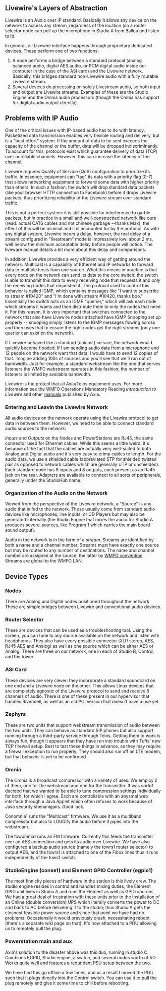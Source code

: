 Livewire's Layers of Abstraction
--------------------------------

Livewire is an Audio over IP standard. Basically it allows any device on the network to access any stream, regardless of the location (so a router selector node can pull up the microphone in Studio A from Ballou and listen to it).

In general, all Livewire interface happens through proprietary dedicated devices. These perform one of two functions:

1.  A node performs a bridge between a standard protocol (analog balanced audio, digital AES audio, or PCM digital audio inside our computer in the case of the ASI card) and the Livewire network. Basically, this bridges standard non-Livewire audio with a fully routable Livewire stream.
2.  Several devices do processing on solely Livestream audio, so both input and output are Livewire streams. Examples of these are the Studio Engine and the Omnia audio processors (though the Omnia has support for digital audio output directly).

Problems with IP Audio
----------------------

One of the critical issues with IP-based audio has to do with latency. Packetized data transmission enables very flexible routing and delivery, but is a "best effort" system. If the amount of data to be sent exceeds the capacity of the channel or the buffer, data will be dropped indiscriminantly. To account for this, protocols exist which guarantee delivery of data (TCP) over unreliable channels. However, this can increase the latency of the channel.

Livewire requires Quality of Service (QoS) configuration to prioritize its traffic. In essence, equipment can "tag" its data with a priority flag (0-7) that allows networking equipment to forward some data with higher priority than others. In such a fashion, the switch will drop standard data packets (like your browser HTTP connection to Facebook) before it drops Livewire packets, thus prioritizing reliability of the Livewire stream over standard traffic.

This is not a perfect system: it is still possible for interference to garble packets, but in practice in a small and well-constructted network like ours (read: actual CAT6 cables and not chinese garbage --thanks Max), the effect of this will be minimal and it is accounted for by the protocol. As with any digital system, Livewire incurs a delay; however, the real delay of a stream configured in "livestream" mode is impressively low: about 2 ms, well below the minimum acceptable delay before people will notice. The liveware manual details a bit more about this delay and comparisons.

In addition, Livewire provides a very efficient way of getting around the network. Multicast is a capability of Ethernet and IP networks to forward data to multiple hosts from one source. What this means in practice is that every node on the network can send its data to the core switch; the switch is able to transmit this data to every receiving node that requests it and *only* the receiving nodes that requested it. The protocol used to control this behavior is called IGMP, which contains messages like "I want to subscribe to stream #10420" and "I'm done with stream #10420, thanks boo." Essentially the switch acts as an IGMP "querier," which will ask each node which streams it wants and then distribute them to only the nodes that need it. For this reason, it is very important that switches connected to the network that also have Livewire nodes attached have IGMP Snooping set up properly -- snooping simply listens to the IGMP messages flowing across and then uses that to ensure the right nodes get the right streams (only one querier can exist on the network).

If Livewire behaved like a standard (unicast) service, the network would quickly become flooded. If I am sending audio data from a microphone and 12 people on the network want that data, I would have to send 12 copies of that. Imagine adding 100s of sources and you'll see that we'll run out of bandwidth. Just for example, a standard webstream like the one that serves listeners the WMFO webstream operates in this fashion; the number of listeners is limited by available bandwidth.

Livewire is the protcol that all Axia/Telos equipment uses. For more information see the WMFO Operations Mandatory Reading *Introduction to Livewire* and other [manuals](http://axiaaudio.com/manuals "http://axiaaudio.com/manuals") published by Axia.

### Entering and Leavin the Livewire Network

All audio devices on the network operate using the Livewire protocol to get data in between them. However, we need to be able to connect standard audio sources to the network:

*Inputs* and *Outputs* on the Nodes and PowerStations are RJ45, the same connector used for Ethernet cables. While this seems a little weird, it's because of the fact that the cables are actually very well-suited to both Analog and Digital audio and it's very easy to crimp cables to length. For the audio data, we use a shielded cable (abbreviated STP for shielded twisted pair as opposed to network cables which are generally UTP or unshielded). Each standard node has 8 inputs and 8 outputs, each present as an RJ45 jack on the rear. Adapters are available to connect to all sorts of peripherals, generally under the StudioHub name.

### Organization of the Audio on the Network

Viewed from the perspective of the Livewire network, a "Source" is any audio that is fed to the network. These usually come from standard audio devices like microphones, line inputs, or CD Players but may also be generated internally (the Studio Engine that mixes the audio for Studio A produces several sources, like Program 1 which carries the main board sound output). 

Audio in the network is in the form of a *stream*. Streams are identified by both a name and a channel number. Streams must have exactly one source but may be routed to any number of destinations. The name and channel number are assigned at the source, the latter by [WMFO convention](https://wiki.wmfo.org/index.php?title=Operations/Diagrams_%26_Tables/LW_Address_Space "LW Address Space"). Streams are global to the WMFO LAN.

## Device Types

### Nodes

There are Analog and Digital nodes positioned throughout the network. These are simple bridges between Livewire and conventional audio devices.

### Router Selector

These are devices that can be used as a troubleshooting tool. Using the screen, you can tune to any source available on the network and listen with headphones. They also have every possible connector (XLR stereo, AES, RJ45 AES and Analog) as well as one source which can be either AES or Analog. There are three on our network, one in each of Studio B, Control, and the tower.

### ASI Card

These devices are very clever: they incorporate a standard soundcard on one end and a Livewire node on the other. This allows Linux devices that are completely agnostic of the Livewire protocol to send and receive 8 channels of audio. There is one of these present in our hypervisor that handles Rivendell, as well as an old PCI version that doesn't have a use yet.

### Zephyrs

These are two units that support webstream transmission of audio between the two units. They can behave as standard SIP phones but also support running through a third-party service through Telos. Getting them to work is always fun, though it appears that they have run into trouble with Tufts' new TCP firewall setup. Best to test these things in advance, as they may require a firewall exception to run properly. They should also run off an LTE modem, but that behavior is yet to be confirmed.

### Omnia

The Omnia is a broadcast compressor with a variety of uses. We employ 2 of them, one for the webstream and one for the transmitter. It was sortof decided that we wanted to be able to tune compression settings individually for both, for which I agree. Each are controllable with an abysmal web interface through a Java Applet which often refuses to work because of Java security shenanigans. Good luck.

Conomnia1 runs the "Multicast" firmware. We use it as a multiband compressor but also to LOUDify the audio before it pipes into the webstream. 

The towomnia1 runs an FM firmware. Currently this feeds the transmitter over an AES connection and gets its audio over Livewire. We have also configured a backup audio source (namely the towrs1 router selector) to output AES, and the towrs1 is attached to one of the Fibox lines thus it runs independently of the tows1 switch.

### StudioEngine (conse1) and Element GPIO Controller (egpio1)

The most finnicky pieces of hardware in the station is this lively crew. The studio engine resides in control and handles mixing duties; the Element GPIO unit lives in Studio A and runs the Element as well as GPIO sources. We had a great deal of frustration with these units prior to the installation of an Online (double conversion) UPS which literally converts the power to DC and back to AC before delivering it to the studio; thus Studio A gets the cleanest feasible power source and since that point we have had no problems. Occasionally it would previously crash, necessitating reboot (there's a separate wiki page on that). It's now attached to a PDU allowing us to remotely pull the plug.

### Powerstation main and aux

Axia's solution to the disaster above was this duo, running in studio C. Combines EGPIO, Studio engine, a switch, and several nodes worth of I/O. Works quite well and features a redundant PSU setup between the two.

We have had this go offline a few times, and as a result I moved the PDU such that it plugs directly into the Control switch. You can use it to pull the plug remotely and give it some time to chill before rebooting.
